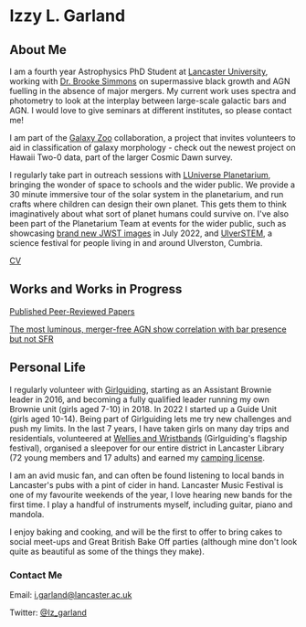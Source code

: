 # Izzy L. Garland

## About Me
I am a fourth year Astrophysics PhD Student at [Lancaster University](https://www.lancaster.ac.uk/physics/about-us/people/isobelle-garland), working with [Dr. Brooke Simmons](https://www.lancaster.ac.uk/physics/about-us/people/brooke-simmons) on supermassive black growth and AGN fuelling in the absence of major mergers. My current work uses spectra and photometry to look at the interplay between large-scale galactic bars and AGN. I would love to give seminars at different institutes, so please contact me!

I am part of the [Galaxy Zoo](https://www.zooniverse.org/projects/zookeeper/galaxy-zoo/) collaboration, a project that invites volunteers to aid in classification of galaxy morphology - check out the newest project on Hawaii Two-0 data, part of the larger Cosmic Dawn survey.

I regularly take part in outreach sessions with [LUniverse Planetarium](https://www.lancaster.ac.uk/physics/outreach/planetarium/), bringing the wonder of space to schools and the wider public. We provide a 30 minute immersive tour of the solar system in the planetarium, and run crafts where children can design their own planet. This gets them to think imaginatively about what sort of planet humans could survive on. I've also been part of the Planetarium Team at events for the wider public, such as showcasing [brand new JWST images](https://www.lancaster.ac.uk/news/lancaster-university-chosen-to-showcase-first-ever-colour-images-of-early-universe-in-morecambe) in July 2022, and [UlverSTEM](https://fesp.org.uk/ulverstem/), a science festival for people living in and around Ulverston, Cumbria.

[CV](Curriculum_Vitae.pdf)

## Works and Works in Progress
[Published Peer-Reviewed Papers](https://ui.adsabs.harvard.edu/search/filter_property_fq_property=AND&filter_property_fq_property=property%3A%22refereed%22&fq=%7B!type%3Daqp%20v%3D%24fq_property%7D&fq_property=(property%3A%22refereed%22)&q=%20author%3A%22garland%2C%20izzy%22&sort=date%20desc%2C%20bibcode%20desc&p_=0)

[The most luminous, merger-free AGN show correlation with bar presence but not SFR](AGN_Host_Galaxy_Properties_clean.pdf)

## Personal Life
I regularly volunteer with [Girlguiding](https://www.girlguiding.org.uk/), starting as an Assistant Brownie leader in 2016, and becoming a fully qualified leader running my own Brownie unit (girls aged 7-10) in 2018. In 2022 I started up a Guide Unit (girls aged 10-14). Being part of Girlguiding lets me try new challenges and push my limits. In the last 7 years, I have taken girls on many day trips and residentials, volunteered at [Wellies and Wristbands](https://www.girlguiding.org.uk/what-we-do/events-and-opportunities/regular-girlguiding-events/wellies-and-wristbands/) (Girlguiding's flagship festival), organised a sleepover for our entire district in Lancaster Library (72 young members and 17 adults) and earned my [camping license](https://www.girlguiding.org.uk/making-guiding-happen/learning-and-development/training-for-travel-and-residentials/going-away-with-scheme/).

I am an avid music fan, and can often be found listening to local bands in Lancaster's pubs with a pint of cider in hand. Lancaster Music Festival is one of my favourite weekends of the year, I love hearing new bands for the first time. I play a handful of instruments myself, including guitar, piano and mandola.

I enjoy baking and cooking, and will be the first to offer to bring cakes to social meet-ups and Great British Bake Off parties (although mine don't look quite as beautiful as some of the things they make).

### Contact Me
Email: i.garland@lancaster.ac.uk

Twitter: [@Iz_garland](https://twitter.com/Iz_garland/)

<!--### Markdown

Markdown is a lightweight and easy-to-use syntax for styling your writing. It includes conventions for

```markdown
Syntax highlighted code block

# Header 1
## Header 2
### Header 3

- Bulleted
- List

1. Numbered
2. List

**Bold** and _Italic_ and `Code` text

[Link](url) and ![Image](src)
```

For more details see [Basic writing and formatting syntax](https://docs.github.com/en/github/writing-on-github/getting-started-with-writing-and-formatting-on-github/basic-writing-and-formatting-syntax).

### Jekyll Themes

Your Pages site will use the layout and styles from the Jekyll theme you have selected in your [repository settings](https://github.com/iz-garland/iz-garland.github.io/settings/pages). The name of this theme is saved in the Jekyll `_config.yml` configuration file.-->



